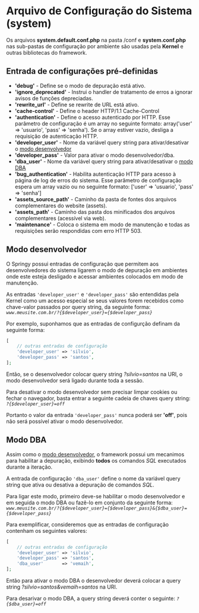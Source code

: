 # Arquivo de Configuração do Sistema (system)

Os arquivos **system.default.conf.php** na pasta /conf e **system.conf.php** nas sub-pastas de configuração por ambiente são usadas pela **Kernel** e outras bibliotecas do framework.

## Entrada de configurações pré-definidas

- **'debug'** - Define se o modo de depuração está ativo.
- **'ignore_deprecated'** - Instrui o handler de tratamento de erros a ignorar avisos de funções depreciadas.
- **'rewrite_url'** - Define se rewrite de URL está ativo.
- **'cache-control'** - Define o header HTTP/1.1 Cache-Control
- **'authentication'** - Define o acesso autenticado por HTTP. Esse parâmetro de configuração é um array no seguinte formato: array('user' => 'usuario', 'pass' => 'senha'). Se o array estiver vazio, desliga a requisição de autenticação HTTP.
- **'developer_user'** - Nome da variável query string para ativar/desativar o [modo desenvolvedor](#modo-desenvolvedor)
- **'developer_pass'** - Valor para ativar o modo desenvolvedor/dba.
- **'dba_user'** - Nome da variável query string para ativar/desativar o [modo DBA](#modo-dba)
- **'bug_authentication'** - Habilita autenticação HTTP para acesso à página de log de erros do sistema. Esse parâmetro de configuração espera um array vazio ou no seguinte formato: ['user' => 'usuario', 'pass' => 'senha']
- **'assets_source_path'** - Caminho da pasta de fontes dos arquivos complementares do website (assets).
- **'assets_path'** - Caminho das pasta dos minificados dos arquivos complementares (acessível via web).
- **'maintenance'** - Coloca o sistema em modo de manutenção e todas as requisições serão respondidas com erro HTTP 503.

## Modo desenvolvedor

O Springy possui entradas de configuração que permitem aos desenvolvedores do sistema ligarem o modo de depuração em ambientes onde este esteja desligado e acessar ambientes colocados em modo de manutenção.

As entradas `'developer_user'` e `'developer_pass'` são entendidas pela Kernel como um acesso especial se seus valores forem recebidos como chave-valor passados por query string, da seguinte forma: *`www.meusite.com.br/?{$developer_user}={$developer_pass}`*

Por exemplo, suponhamos que as entradas de configurção definam da seguinte forma:

```php
[
    // outras entradas de configuração
    'developer_user' => 'silvio',
    'developer_pass' => 'santos',
];
```

Então, se o desenvolvedor colocar query string *?silvio=santos* na URI, o modo desenvolvedor será ligado durante toda a sessão.

Para desativar o modo desenvolvedor sem precisar limpar cookies ou fechar o navegador, basta entrar a seguinte cadeia de chaves query string: *`?{$developer_user}=off`*

Portanto o valor da entrada `'developer_pass'` nunca poderá ser **'off'**, pois não será possível ativar o modo desenvolvedor.

## Modo DBA

Assim como o [modo desenvolvedor](#modo-desenvolvedor), o framework possui um mecanimos para habilitar a depuração, exibindo **todos** os comandos *SQL* executados durante a iteração.

A entrada de configuração `'dba_user'` define o nome da variável query string que ativa ou desativa a depuração de comandos *SQL*.

Para ligar este modo, primeiro deve-se habilitar o modo desenvolvedor e em seguida o modo DBA ou fazê-lo em conjunto da seguinte forma: *`www.meusite.com.br/?{$developer_user}={$developer_pass}&{$dba_user}={$developer_pass}`*

Para exemplificar, consideremos que as entradas de configuração contenham os seguintes valores:

```php
[
    // outras entradas de configuração
    'developer_user' => 'silvio',
    'developer_pass' => 'santos',
    'dba_user'       => 'vemaih',
];
```

Então para ativar o modo DBA o desenvolvedor deverá colocar a query string *?silvio=santos&vemaih=santos* na URI.

Para desarivar o modo DBA, a query string deverá conter o seguinte: *`?{$dba_user}=off`*
